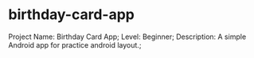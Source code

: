 # birthday-card-app
Project Name: Birthday Card App;
Level: Beginner;
Description: A simple Android app for practice android layout.;
